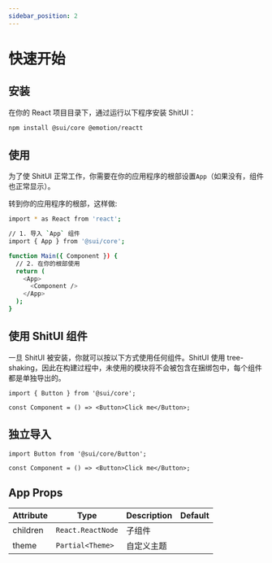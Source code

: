 ```yaml
---
sidebar_position: 2
---
```


# 快速开始

## 安装

在你的 React 项目目录下，通过运行以下程序安装 ShitUI：

```bash
npm install @sui/core @emotion/reactt
```

## 使用

为了使 ShitUI 正常工作，你需要在你的应用程序的根部设置`App`（如果没有，组件也正常显示）。

转到你的应用程序的根部，这样做:

```bash
import * as React from 'react';

// 1. 导入 `App` 组件
import { App } from '@sui/core';

function Main({ Component }) {
  // 2. 在你的根部使用
  return (
    <App>
      <Component />
    </App>
  );
}
```

## 使用 ShitUI 组件

一旦 ShitUI 被安装，你就可以按以下方式使用任何组件。ShitUI 使用 tree-shaking，因此在构建过程中，未使用的模块将不会被包含在捆绑包中，每个组件都是单独导出的。

```tsx
import { Button } from '@sui/core';

const Component = () => <Button>Click me</Button>;
```

## 独立导入

```tsx
import Button from '@sui/core/Button';

const Component = () => <Button>Click me</Button>;
```

## App Props

| Attribute | Type              | Description | Default |
| --------- | ----------------- | ----------- | ------- |
| children  | `React.ReactNode` | 子组件      |         |
| theme     | `Partial<Theme>`  | 自定义主题  |         |
